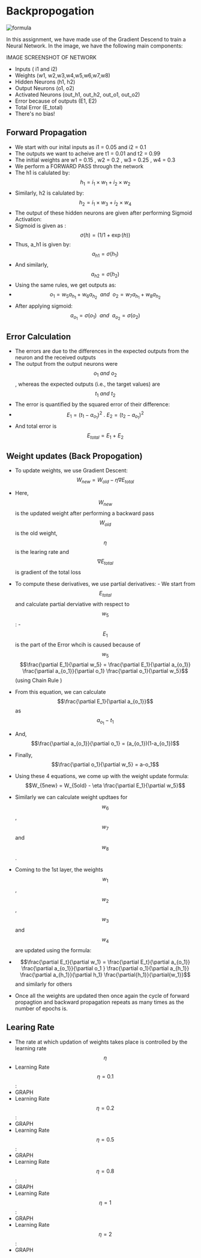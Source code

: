 # Backpropogation

![formula](https://render.githubusercontent.com/render/math?math=a%2Bb)

In this assignment, we have made use of the Gradient Descend to train a Neural Network.
In the image, we have the following main components:

IMAGE SCREENSHOT OF NETWORK
- Inputs ( i1 and i2)
- Weights (w1, w2,w3,w4,w5,w6,w7,w8)
- Hidden Neurons (h1, h2)
- Output Neurons (o1, o2)
- Activated Neurons (out_h1, out_h2, out_o1, out_o2)
- Error because of outputs (E1, E2)
- Total Error (E_total)
- There's no bias!

## Forward Propagation

- We start with our inital inputs as i1 = 0.05 and i2 = 0.1
- The outputs we want to acheive are t1 = 0.01 and t2 = 0.99 
- The initial weights are w1 = 0.15 , w2 = 0.2 , w3 = 0.25 , w4 = 0.3
- We perform a FORWARD PASS through the network
- The h1 is calulated by: $$h_{1} = i_{1}\times w_{1}+i_{2}\times w_{2}$$ 
- Similarly, h2 is calulated by: $$h_{2} = i_{1}\times w_{3}+i_{2}\times w_{4}$$
- The output of these hidden neurons are given after performing Sigmoid Activation:
- Sigmoid is given as :  $$\sigma(h)=(1 / 1 + \exp(h))$$
- Thus, a_h1 is given by: $$a_{h1}=\sigma({h_1})$$
- And similarly, $$a_{h2}=\sigma({h_2})$$
- Using the same rules, we get outputs as:
- $$o_1=w_5a_{h_1}+w_6a_{h_2} \ \ and \ \ o_2=w_7a_{h_1}+w_8a_{h_2}$$
- After applying sigmoid: $$a_{o_1}=\sigma(o_1)\ \ and \ \ a_{o_2}=\sigma(o_2)$$

## Error Calculation
- The errors are due to the differences in the expected outputs from the neuron and the received outputs
- The output from the output neurons were $${o_1} \ and \ {o_2}$$, whereas the expected outputs (i.e., the target values) are $${t_1} \ and \ {t_2}$$
- The error is quantified by the squared error of their difference: 
- $$E_1=(t_1-a_{o_1})^2 \ .\ E_2=(t_2-a_{o_1})^2$$
- And total error is $$E_{total}=E_1 \ +\ E_2$$

## Weight updates (Back Propogation)
- To update weights, we use Gradient Descent:
$$W_{new}=W_{old}-\eta\nabla{E_{total}}$$
- Here, $$W_{new}$$ is the updated weight after performing a backward pass
$$W_{old}$$ is the old weight, $$\eta$$ is the learing rate and $$\nabla{E_{total}}$$ is gradient of the total loss
- To compute these derivatives, we use partial derivatives: 
      - We start from $$E_{total}$$ and calculate partial derviative with respect to $$w_5$$:
      - $$E_{1}$$ is the part of the Error whcih is caused because of $$w_5$$ 
          $$\frac{\partial E_1}{\partial w_5} = \frac{\partial E_1}{\partial a_{o_1}} \frac{\partial a_{o_1}}{\partial o_1} \frac{\partial o_1}{\partial w_5}$$ (using Chain Rule )
- From this equation, we can calculate $$\frac{\partial E_1}{\partial a_{o_1}}$$ as $$a_{o_1}-t_1$$
- And, $$\frac{\partial a_{o_1}}{\partial o_1} = (a_{o_1})(1-a_{o_1})$$
- Finally, $$\frac{\partial o_1}{\partial w_5} = a-o_1$$
- Using these 4 equations, we come up with the weight update formula:
 $$W_{5new} = W_{5old} - \eta \frac{\partial E_1}{\partial w_5}$$
- Similarly we can calculate weight updtaes for $$w_6$$, $$w_7$$ and $$w_8$$.

- Coming to the 1st layer, the weights $$w_1$$,$$w_2$$, $$w_3$$ and $$w_4$$ are updated using the formula:
- $$\frac{\partial E_t}{\partial w_1} = \frac{\partial E_t}{\partial a_{o_1}} \frac{\partial a_{o_1}}{\partial o_1 } \frac{\partial o_1}{\partial a_{h_1}} \frac{\partial a_{h_1}}{\partial h_1} \frac{\partial{h_1}}{\partial{w_1}}$$ and similarly for others
- Once all the weights are updated then once again the cycle of forward propagtion and backward propagation repeats as many times as the number of epochs is.
## Learing Rate

- The rate at which updation of weights takes place is controlled by the learning rate $$\eta$$
- Learning Rate $$\eta = 0.1$$ :
- GRAPH
- Learning Rate $$\eta = 0.2$$ :
- GRAPH
- Learning Rate $$\eta = 0.5$$ :
- GRAPH
- Learning Rate $$\eta = 0.8$$ :
- GRAPH
- Learning Rate $$\eta = 1$$ :
- GRAPH
- Learning Rate $$\eta = 2$$ :
- GRAPH

